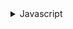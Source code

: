 <details>
    <summary>Javascript</summary>

Is Javascript toy language?
===================
_No javascript is not toy language. In mordern world it use for web , game, mobile application or many thing._

</details>